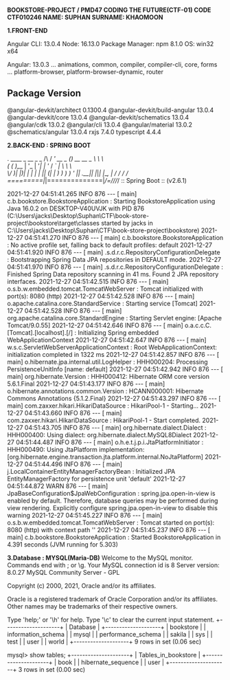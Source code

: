 **BOOKSTORE-PROJECT  / PMD47 CODING THE FUTURE(CTF-01) CODE CTF010246
NAME: SUPHAN SURNAME: KHAOMOON**

**1.FRONT-END**

Angular CLI: 13.0.4
Node: 16.13.0
Package Manager: npm 8.1.0
OS: win32 x64

Angular: 13.0.3
... animations, common, compiler, compiler-cli, core, forms
... platform-browser, platform-browser-dynamic, router     

Package                         Version
---------------------------------------------------------  
@angular-devkit/architect       0.1300.4
@angular-devkit/build-angular   13.0.4
@angular-devkit/core            13.0.4
@angular-devkit/schematics      13.0.4
@angular/cdk                    13.0.2
@angular/cli                    13.0.4
@angular/material               13.0.2
@schematics/angular             13.0.4
rxjs                            7.4.0
typescript                      4.4.4

**2.BACK-END : SPRING BOOT**

 .   ____          _            __ _ _
 /\\ / ___'_ __ _ _(_)_ __  __ _ \ \ \ \
( ( )\___ | '_ | '_| | '_ \/ _` | \ \ \ \
 \\/  ___)| |_)| | | | | || (_| |  ) ) ) )
  '  |____| .__|_| |_|_| |_\__, | / / / /
 =========|_|==============|___/=/_/_/_/
 :: Spring Boot ::                (v2.6.1)

2021-12-27 04:51:41.265  INFO 876 --- [           main] c.b.bookstore.BookstoreApplication       : Starting BookstoreApplication using Java 16.0.2 on DESKTOP-V40UVJK with PID 876 (C:\Users\jacks\Desktop\Suphan\CTF\book-store-project\bookstore\target\classes started by jacks in C:\Users\jacks\Desktop\Suphan\CTF\book-store-project\bookstore)
2021-12-27 04:51:41.270  INFO 876 --- [           main] c.b.bookstore.BookstoreApplication       : No active profile set, falling back to default profiles: default
2021-12-27 04:51:41.920  INFO 876 --- [           main] .s.d.r.c.RepositoryConfigurationDelegate : Bootstrapping Spring Data JPA repositories in DEFAULT mode.
2021-12-27 04:51:41.970  INFO 876 --- [           main] .s.d.r.c.RepositoryConfigurationDelegate : Finished Spring Data repository scanning in 41 ms. Found 2 JPA repository interfaces.
2021-12-27 04:51:42.515  INFO 876 --- [           main] o.s.b.w.embedded.tomcat.TomcatWebServer  : Tomcat initialized with port(s): 8080 (http)
2021-12-27 04:51:42.528  INFO 876 --- [           main] o.apache.catalina.core.StandardService   : Starting service [Tomcat]
2021-12-27 04:51:42.528  INFO 876 --- [           main] org.apache.catalina.core.StandardEngine  : Starting Servlet engine: [Apache Tomcat/9.0.55]
2021-12-27 04:51:42.646  INFO 876 --- [           main] o.a.c.c.C.[Tomcat].[localhost].[/]       : Initializing Spring embedded WebApplicationContext
2021-12-27 04:51:42.647  INFO 876 --- [           main] w.s.c.ServletWebServerApplicationContext : Root WebApplicationContext: initialization completed in 1322 ms
2021-12-27 04:51:42.857  INFO 876 --- [           main] o.hibernate.jpa.internal.util.LogHelper  : HHH000204: Processing PersistenceUnitInfo [name: default]
2021-12-27 04:51:42.942  INFO 876 --- [           main] org.hibernate.Version                    : HHH000412: Hibernate ORM core version 5.6.1.Final
2021-12-27 04:51:43.177  INFO 876 --- [           main] o.hibernate.annotations.common.Version   : HCANN000001: Hibernate Commons Annotations {5.1.2.Final}
2021-12-27 04:51:43.297  INFO 876 --- [           main] com.zaxxer.hikari.HikariDataSource       : HikariPool-1 - Starting...
2021-12-27 04:51:43.660  INFO 876 --- [           main] com.zaxxer.hikari.HikariDataSource       : HikariPool-1 - Start completed.
2021-12-27 04:51:43.705  INFO 876 --- [           main] org.hibernate.dialect.Dialect            : HHH000400: Using dialect: org.hibernate.dialect.MySQL8Dialect
2021-12-27 04:51:44.487  INFO 876 --- [           main] o.h.e.t.j.p.i.JtaPlatformInitiator       : HHH000490: Using JtaPlatform implementation: [org.hibernate.engine.transaction.jta.platform.internal.NoJtaPlatform]
2021-12-27 04:51:44.496  INFO 876 --- [           main] j.LocalContainerEntityManagerFactoryBean : Initialized JPA EntityManagerFactory for persistence unit 'default'
2021-12-27 04:51:44.872  WARN 876 --- [           main] JpaBaseConfiguration$JpaWebConfiguration : spring.jpa.open-in-view is enabled by default. Therefore, database queries may be performed during view rendering. Explicitly configure spring.jpa.open-in-view to disable this warning
2021-12-27 04:51:45.227  INFO 876 --- [           main] o.s.b.w.embedded.tomcat.TomcatWebServer  : Tomcat started on port(s): 8080 (http) with context path ''
2021-12-27 04:51:45.237  INFO 876 --- [           main] c.b.bookstore.BookstoreApplication       : Started BookstoreApplication in 4.391 seconds (JVM running for 5.303)

**3.Database : MYSQL(Maria-DB)**
Welcome to the MySQL monitor.  Commands end with ; or \g.
Your MySQL connection id is 8
Server version: 8.0.27 MySQL Community Server - GPL

Copyright (c) 2000, 2021, Oracle and/or its affiliates.

Oracle is a registered trademark of Oracle Corporation and/or its
affiliates. Other names may be trademarks of their respective
owners.

Type 'help;' or '\h' for help. Type '\c' to clear the current input statement.
+--------------------+
| Database           |
+--------------------+
| bookstore          |
| information_schema |
| mysql              |
| performance_schema |
| sakila             |
| sys                |
| test               |
| user               |
| world              |
+--------------------+
9 rows in set (0.06 sec)

mysql> show tables;
+---------------------+
| Tables_in_bookstore |
+---------------------+
| book                |
| hibernate_sequence  |
| user                |
+---------------------+
3 rows in set (0.00 sec)
